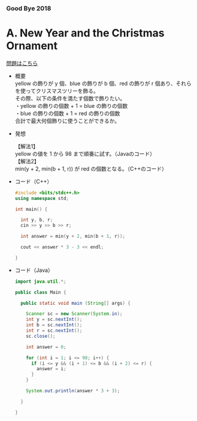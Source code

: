 ### Good Bye 2018

# A. New Year and the Christmas Ornament

  [問題はこちら](https://codeforces.com/problemset/problem/1091/A)
  
- 概要<br>
  yellow の飾りが y 個、blue の飾りが b 個、red の飾りが r 個あり、それらを使ってクリスマスツリーを飾る。<br>
  その際、以下の条件を満たす個数で飾りたい。<br>
  ・yellow の飾りの個数 + 1 = blue の飾りの個数<br>
  ・blue の飾りの個数 + 1 = red の飾りの個数<br>
  合計で最大何個飾りに使うことができるか。
  
  
- 発想<br>
  
  【解法1】<br>
  yellow の値を 1 から 98 まで順番に試す。（Javaのコード）<br>
  【解法2】<br>
  min(y + 2, min(b + 1, r)) が red の個数となる。（C++のコード）


- コード（C++）

  ```cpp
  #include <bits/stdc++.h>
  using namespace std;

  int main() {

    int y, b, r;
    cin >> y >> b >> r;

    int answer = min(y + 2, min(b + 1, r));

    cout << answer * 3 - 3 << endl;

  }
  ```
  
- コード（Java）

  ```java
  import java.util.*;

  public class Main {

    public static void main (String[] args) {

      Scanner sc = new Scanner(System.in);
      int y = sc.nextInt();
      int b = sc.nextInt();
      int r = sc.nextInt();
      sc.close();

      int answer = 0;

      for (int i = 1; i <= 98; i++) {
        if (i <= y && (i + 1) <= b && (i + 2) <= r) {
          answer = i;
        }
      }

      System.out.println(answer * 3 + 3);

    }

  }
  ```
    